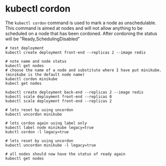 # kubectl cordon
The `kubectl cordon` command is used to mark a node as unschedulable. 
This command is aimed at nodes and will not allow anything to be scheduled on a node that has been cordoned.
After cordoning the status will be "Ready,SchedulingDisabled"

``` shell
# test deployment 
kubectl create deployment front-end --replicas 2 --image redis

# note name and node status
kubectl get nodes 
# choose the name of a node and substitute where I have put minikube. (minikube is the default node name)
kubectl cordon minikube
kubecl get nodes 

kubectl create deployment back-end --replicas 2 --image redis
kubectl scale deployment front-end --replicas 0
kubectl scale deployment front-end --replicas 2

# lets reset by using uncordon
kubectl uncordon minikube

# lets cordon again using label only 
kubectl label node minikube legacy=true
kubctl cordon -l legacy=true

# lets reset by using uncordon
kubectl uncordon minikube -l legacy=true

# all nodes should now have the status of ready again
kubectl get nodes 
```
